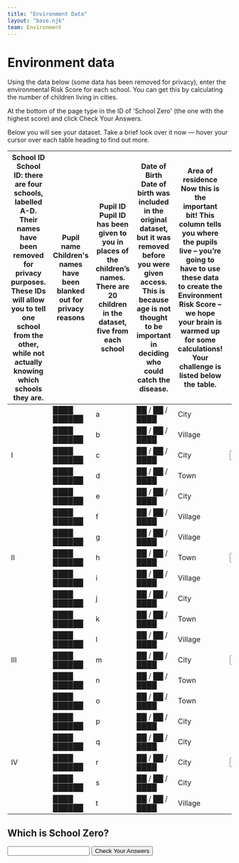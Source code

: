 ```yaml
---
title: "Environment Data"
layout: "base.njk"
team: Environment
---
```



# Environment data


Using the data below (some data has been removed for privacy), enter the environmental Risk Score for each school. You can get this by calculating the number of children living in cities.

At the bottom of the page type in the ID of 'School Zero' (the one with the highest score) and click Check Your Answers.


Below you will see your dataset. Take a brief look over it now &mdash; hover your cursor over each table heading to find out more.

<div class="table-overflow mb1">
<form  method="get" action="/environment/check-data">
 <table>
    <thead>
        <tr>
          <th>
            <div class="tooltip">
              School ID
              <span class="tooltiptext">
                School ID: there are four schools, labelled A-D. Their names have been removed for privacy purposes. These IDs will allow you to tell one school from the other, while not actually knowing which schools they are.
              </span>
            </div>
          </th>
          <th>
            <div class="tooltip">
              Pupil name
              <span class="tooltiptext">
                Children's names have been blanked out for privacy reasons
              </span>
            </div>
          </th>
          <th>
            <div class="tooltip">
              Pupil ID
              <span class="tooltiptext">
                Pupil ID has been given to you in places of the children’s names. There are 20 children in the dataset, five from each school
              </span>
            </div>
          </th>
          <th>
            <div class="tooltip">
              Date of Birth
              <span class="tooltiptext">
                Date of birth was included in the original dataset, but it was removed before you were given access. This is because age is not thought to be important in deciding who could catch the disease.
              </span>
            </div>
          </th>
          <th>
            <div class="tooltip">
             Area of residence
              <span class="tooltiptext">
                Now this is the important bit! This column tells you where the pupils live – you’re going to have to use these data to create the Environment Risk Score – we hope your brain is warmed up for some calculations! Your challenge is listed below the table.
              </span>
            </div>
          </th>
          <th>
              Risk Score
          </th>
        </tr>
      </thead>
          <tbody>
            <tr >
              <td rowspan="5">
                I
              </td>
              <td>
              ████ ██████
              </td>
              <td>
                a
              </td>
              <td >
                ██ / ██ / ████
              </td>
              <td>
                City
              </td>
              <td rowspan="5">
                 <input name="name" type="" value="" pattern="3" required oninvalid="setCustomValidity('Sorry that&rsquo;s not right')"  oninput="setCustomValidity('')"  >
              </td>
            </tr>
            <tr>
           <td>
              ████ ██████
              </td>
              <td>
                b
              </td>
               <td >
                ██ / ██ / ████
              </td>
              <td>
                Village
              </td>
            </tr>
            <tr>
             <td>
              ████ ██████
              </td>
              <td>
                c
              </td>
                 <td >
                ██ / ██ / ████
              </td>
              <td>
                City
              </td>
            </tr>
            <tr>
                          <td>
              ████ ██████
              </td>
              <td>
                d
              </td>
             <td >
                ██ / ██ / ████
              </td>
              <td>
                Town
              </td>
            </tr>
            <tr class="bb">
              <td>████ ██████
                            </td>
              <td>
                e
              </td>           <td >
                ██ / ██ / ████
              </td>
              <td>
                City
              </td>
            </tr>
            <tr >
              <td rowspan="5">
                II
              </td>
              <td>████ ██████
              </td>
              <td>
                f
              </td>
              <td >██ / ██ / ████ </td>
              <td>
                Village
              </td>
              <td rowspan="5">
                   <input name="name" type="" value="" pattern="1" required oninvalid="setCustomValidity('Sorry that&rsquo;s not right')"  oninput="setCustomValidity('')"  >
              </td>
            </tr>
            <tr>
                <td>
              ████ ██████
              </td>
              <td>
                g
              </td>
                         <td >
                ██ / ██ / ████
              </td>
              <td>
                Village
              </td>
            </tr>
            <tr>
                <td>
              ████ ██████
              </td>
              <td>
                h
              </td>
                         <td >
                ██ / ██ / ████
              </td>
              <td>
                Town
              </td>
            </tr>
            <tr>
                <td>
              ████ ██████
              </td>
              <td>
                i
              </td>
                         <td >
                ██ / ██ / ████
              </td>
              <td>
                Village
              </td>
            </tr>
            <tr class="bb">
                <td>
              ████ ██████
              </td>
              <td>
                j
              </td>
                         <td >
                ██ / ██ / ████
              </td>
              <td>
                City
              </td>
            </tr>
            <tr >
              <td rowspan="5">
                III
              </td>
              <td>
              ████ ██████
              </td>
              <td>
                k
              </td>
              <td >
                ██ / ██ / ████
              </td>
              <td>
                Town
              </td>
              <td rowspan="5">
                 <input name="C" type="" value="" pattern="1" required oninvalid="setCustomValidity('Sorry that&rsquo;s not right')"  oninput="setCustomValidity('')"  >
              </td>
            </tr>
            <tr>
                <td>
              ████ ██████
              </td>
              <td>
                l
              </td>
                         <td >
                ██ / ██ / ████
              </td>
              <td>
                Village
              </td>
            </tr>
            <tr>
                <td>
              ████ ██████
              </td>
              <td>
                m
              </td>
                          <td >
                ██ / ██ / ████
              </td>
              <td>
                City
              </td>
            </tr>
            <tr>
                <td>
              ████ ██████
              </td>
              <td>
                n
              </td>
                         <td >
                ██ / ██ / ████
              </td>
              <td>
                Town
              </td>
            </tr>
            <tr class="bb">
                <td>
              ████ ██████
              </td>
              <td>
                o
              </td>
                         <td >
                ██ / ██ / ████
              </td>
              <td>
                Town
              </td>
            </tr>
            <tr>
              <td rowspan="5">
                IV
              </td>
              <td >
              ████ ██████
              </td>
              <td>
                p
              </td>
              <td >
                ██ / ██ / ████
              </td>
              <td>
                City
              </td>
              <td rowspan="5">
     <input name="D" type="" value="" pattern="4" required oninvalid="setCustomValidity('Sorry that&rsquo;s not right')"  oninput="setCustomValidity('')"  >
            </tr>
            <tr>
                <td>
              ████ ██████
              </td>
              <td>
                q
              </td>
                         <td >
                ██ / ██ / ████
              </td>
              <td>
                City
              </td>
            </tr>
            <tr>
                <td>
              ████ ██████
              </td>
              <td>
                r
              </td>
                         <td >
                ██ / ██ / ████
              </td>
              <td>
                City
              </td>
            </tr>
            <tr>
                <td>
              ████ ██████
              </td>
              <td>
                s
              </td>
                         <td >
                ██ / ██ / ████
              </td>
              <td>
                City
              </td>
            </tr>
            <tr class="bb">
                <td>
              ████ ██████
              </td>
              <td>
                t
              </td>
                         <td >
                ██ / ██ / ████
              </td>
              <td>
                Village
              </td>
            </tr>
          </tbody>
        </table>
      </div>

## Which is School Zero?

<input name="zero" type="" value="" pattern="IV" required oninvalid="setCustomValidity('Sorry that&rsquo;s not right')"  oninput="setCustomValidity('')"  >
<button  type="submit"  class="btn" name="Test">Check Your Answers</button></form>


<script src="/js/jquery-3.6.0.slim.min.js"></script>

<script>


$(document).ready(function() {


    /**
   * when abbreviations are clicked trigger their mouseover event then fade the tooltip
   * (this is friendly to touch interfaces)
   */
  $('.tooltip').on( "click", function() {


$(this).toggleClass('show').parent().siblings().children().removeClass('show');



  });


});
</script>
